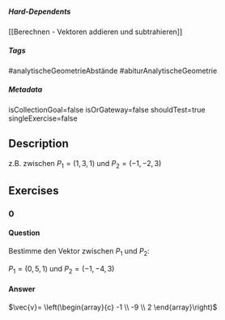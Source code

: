 ##### Hard-Dependents 
[[Berechnen - Vektoren addieren und subtrahieren]]
##### Tags 
#analytischeGeometrieAbstände
#abiturAnalytischeGeometrie
##### Metadata 
isCollectionGoal=false
isOrGateway=false
shouldTest=true
singleExercise=false
## Description 
z.B. zwischen $P_1=(1,3,1)$ und $P_2=(-1,-2,3)$ 
## Exercises 
### 0 
#### Question 
Bestimme den Vektor zwischen  $P_1$ und $P_2$: 

 $P_1=(0,5,1)$ und $P_2=(-1,-4,3)$
#### Answer 
$\vec{v}= \left(\begin{array}{c} -1 \\ -9 \\ 2 \end{array}\right)$
